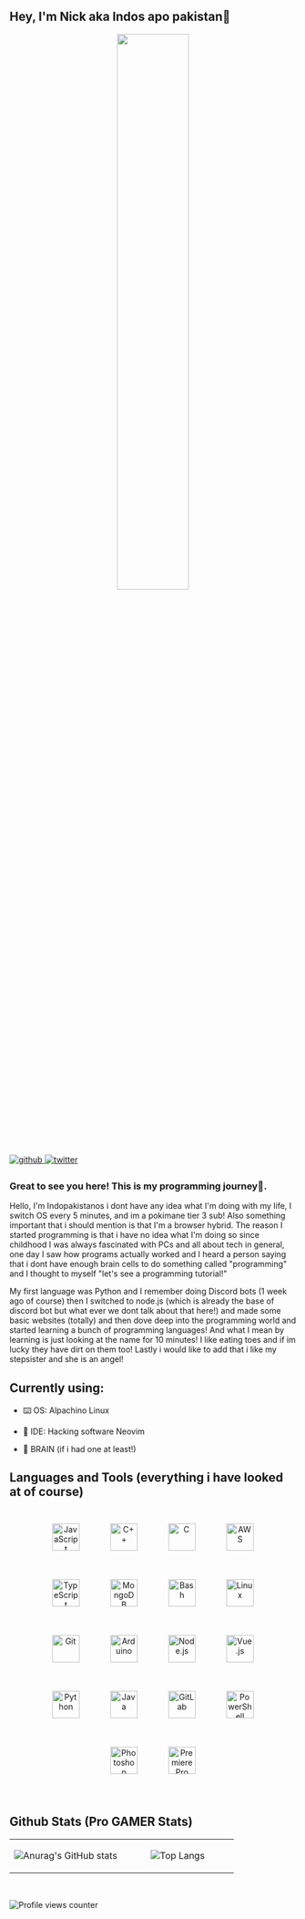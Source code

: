 ## Hey, I'm Nick aka Indos apo pakistan🚀  

<td valign="top" width="50%">

<div align="center">
<img src="https://i.imgur.com/mTdELfO.gif" align="center" style="width: 50%" />
</div>

</td>

<br/>

<a href="https://github.com/Indopakistanos" target="_blank">
<img src=https://img.shields.io/badge/github-%2324292e.svg?&style=for-the-badge&logo=github&logoColor=white alt=github style="margin-bottom: 5px;" />
</a>
<a href="https://twitter.com/Indopakistanos" target="_blank">
<img src=https://img.shields.io/badge/twitter-%2300acee.svg?&style=for-the-badge&logo=twitter&logoColor=white alt=twitter style="margin-bottom: 5px;" />
</a>  

<br/>

### Great to see you here! This is my programming journey🚗.  
Hello, I'm Indopakistanos i dont have any idea what I'm doing with my life, I switch OS every 5 minutes, and im a pokimane tier 3 sub! Also something important that i should mention is that I'm a browser hybrid. The reason I started programming is that i have no idea what I'm doing so since childhood I was always fascinated with PCs and all about tech in general, one day I saw how programs actually worked and I heard a person saying that i dont have enough brain cells to do something called "programming" and I thought to myself "let's see a programming tutorial!"

My first language was Python and I remember doing Discord bots (1 week ago of course) then I switched to node.js (which is already the base of discord bot but what ever we dont talk about that here!) and made some basic websites (totally) and then dove deep into the programming world and started learning a bunch of programming languages! And what I mean by learning is just looking at the name for 10 minutes! I like eating toes and if im lucky they have dirt on them too! Lastly i would like to add that i like my stepsister and she is an angel!

## Currently using:

- ⌨️ OS: Alpachino Linux


- 📝 IDE: Hacking software Neovim 


- 🧠 BRAIN (if i had one at least!)  


## Languages and Tools  (everything i have looked at of course)
<div align="center">  
<img style="margin: 25px" src="https://profilinator.rishav.dev/skills-assets/javascript-original.svg" alt="JavaScript" height="48" />  
<img style="margin: 25px" src="https://profilinator.rishav.dev/skills-assets/cplusplus-original.svg" alt="C++" height="48" />  
<img style="margin: 25px" src="https://profilinator.rishav.dev/skills-assets/c-original.svg" alt="C" height="48" />  
<img style="margin: 25px" src="https://profilinator.rishav.dev/skills-assets/amazonwebservices-original-wordmark.svg" alt="AWS" height="48" />  
<img style="margin: 25px" src="https://profilinator.rishav.dev/skills-assets/typescript-original.svg" alt="TypeScript" height="48" />  
<img style="margin: 25px" src="https://profilinator.rishav.dev/skills-assets/mongodb-original-wordmark.svg" alt="MongoDB" height="48" />  
<img style="margin: 25px" src="https://profilinator.rishav.dev/skills-assets/gnu_bash-icon.svg" alt="Bash" height="48" />    
<img style="margin: 25px" src="https://profilinator.rishav.dev/skills-assets/linux-original.svg" alt="Linux" height="48" />  
<img style="margin: 25px" src="https://profilinator.rishav.dev/skills-assets/git-scm-icon.svg" alt="Git" height="48" />  
<img style="margin: 25px" src="https://profilinator.rishav.dev/skills-assets/arduino.png" alt="Arduino" height="48" />  
<img style="margin: 25px" src="https://profilinator.rishav.dev/skills-assets/nodejs-original-wordmark.svg" alt="Node.js" height="48" />  
<img style="margin: 25px" src="https://profilinator.rishav.dev/skills-assets/vuejs-original-wordmark.svg" alt="Vue.js" height="48" />  
<img style="margin: 25px" src="https://profilinator.rishav.dev/skills-assets/python-original.svg" alt="Python" height="48" />  
<img style="margin: 25px" src="https://profilinator.rishav.dev/skills-assets/java-original-wordmark.svg" alt="Java" height="48" />  
<img style="margin: 25px" src="https://profilinator.rishav.dev/skills-assets/gitlab.svg" alt="GitLab" height="48" />  
<img style="margin: 25px" src="https://profilinator.rishav.dev/skills-assets/powershell.png" alt="PowerShell" height="48" />  
<img style="margin: 25px" src="https://profilinator.rishav.dev/skills-assets/photoshop-plain.svg" alt="Photoshop" height="48" />  
<img style="margin: 25px" src="https://profilinator.rishav.dev/skills-assets/adobepremierepro.png" alt="Premiere Pro" height="48" />  
</div>  

<br/>  


## Github Stats  (Pro GAMER Stats)
<table><tr><td align="center" width="50%">

![Anurag's GitHub stats](https://github-readme-stats.vercel.app/api?username=jebediah47&count_private=true&show_icons=true&theme=radical)

</td><td align="center" width="50%">

![Top Langs](https://github-readme-stats.vercel.app/api/top-langs/?username=jebediah47&layout=compact&theme=radical)

</td></tr></table>  

<br/>  

![Profile views counter](https://komarev.com/ghpvc/?username=Indopakistanos&&style=flat-square)  
